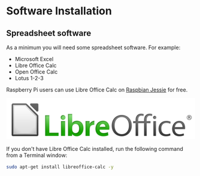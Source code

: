 # Software Installation

## Spreadsheet software
As a minimum you will need some spreadsheet software. For example:

- Microsoft Excel
- Libre Office Calc
- Open Office Calc
- Lotus 1-2-3

Raspberry Pi users can use Libre Office Calc on [Raspbian Jessie](https://www.raspberrypi.org/downloads/) for free.

![](images/LibreOffice_logo.png)

If you don't have Libre Office Calc installed, run the following command from a Terminal window:

```bash
sudo apt-get install libreoffice-calc -y
```
